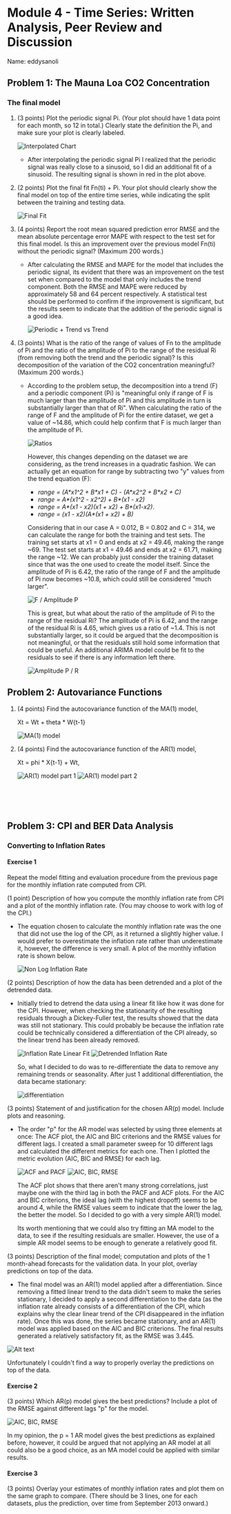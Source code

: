 # Module 4 - Time Series: Written Analysis, Peer Review and Discussion

Name: eddysanoli

## Problem 1: The Mauna Loa CO2 Concentration

### The final model

1. (3 points) Plot the periodic signal Pi. (Your plot should have 1 data point for each month, so 12 in total.) Clearly state the definition the Pi, and make sure your plot is clearly labeled.

   ![Interpolated Chart](../Images/interpolated-periodic-signal.png)

   - After interpolating the periodic signal Pi I realized that the periodic signal was really close to a sinusoid, so I did an additional fit of a sinusoid. The resulting signal is shown in red in the plot above.

2. (2 points) Plot the final fit Fn(ti) + Pi. Your plot should clearly show the final model on top of the entire time series, while indicating the split between the training and testing data.

    ![Final Fit](../Images/concentration-prediction-with-periodic-and-trend-components.png)

3. (4 points) Report the root mean squared prediction error RMSE and the mean absolute percentage error MAPE with respect to the test set for this final model. Is this an improvement over the previous model Fn(ti) without the periodic signal? (Maximum 200 words.)

    - After calculating the RMSE and MAPE for the model that includes the periodic signal, its evident that there was an improvement on the test set when compared to the model that only includes the trend component. Both the RMSE and MAPE were reduced by approximately 58 and 64 percent respectively. A statistical test should be performed to confirm if the improvement is significant, but the results seem to indicate that the addition of the periodic signal is a good idea.

        ![Periodic + Trend vs Trend](../Images/trend-and-periodic-vs-trend.PNG)

4. (3 points) What is the ratio of the range of values of Fn to the amplitude of Pi and the ratio of the amplitude of Pi to the range of the residual Ri (from removing both the trend and the periodic signal)? Is this decomposition of the variation of the CO2 concentration meaningful? (Maximum 200 words.)

    - According to the problem setup, the decomposition into a trend (F) and a periodic component (Pi) is "meaningful only if range of F is much larger than the amplitude of Pi and this amplitude in turn is substantially larger than that of Ri". When calculating the ratio of the range of F and the amplitude of Pi for the entire dataset, we get a value of ~14.86, which could help confirm that F is much larger than the amplitude of Pi.

        ![Ratios](../Images/decomposition_ratios.PNG)

        However, this changes depending on the dataset we are considering, as the trend increases in a quadratic fashion. We can actually get an equation for range by subtracting two "y" values from the trend equation (F):

        - *range = (A\*x1^2 + B\*x1 + C) - (A\*x2^2 + B\*x2 + C)*
        - *range = A\*(x1^2 - x2^2) + B\*(x1 - x2)*
        - *range = A\*(x1 - x2)(x1 + x2) + B\*(x1-x2)*.
        - *range = (x1 - x2)(A\*(x1 + x2) + B)*

        Considering that in our case A = 0.012, B = 0.802 and C = 314, we can calculate the range for both the training and test sets. The training set starts at x1 = 0 and ends at x2 = 49.46, making the range ~69. The test set starts at x1 = 49.46 and ends at x2 = 61.71, making the range ~12. We can probably just consider the training dataset since that was the one used to create the model itself. Since the amplitude of Pi is 6.42, the ratio of the range of F and the amplitude of Pi now becomes ~10.8, which could still be considered "much larger".

        ![F / Amplitude P](../Images/ratio_f_amplitude_p.png)

        This is great, but what about the ratio of the amplitude of Pi to the range of the residual Ri? The amplitude of Pi is 6.42, and the range of the residual Ri is 4.65, which gives us a ratio of ~1.4. This is not substantially larger, so it could be argued that the decomposition is not meaningful, or that the residuals still hold some information that could be useful. An additional ARIMA model could be fit to the residuals to see if there is any information left there.

        ![Amplitude P / R](../Images/amplitude_p_and_r.png)

## Problem 2: Autovariance Functions

1. (4 points) Find the autocovariance function of the MA(1) model,

    Xt = Wt + theta \* W{t-1}

    ![MA(1) model](../Images/ma1_model_autocovariance.PNG)

2. (4 points) Find the autocovariance function of the AR(1) model,

    Xt = phi \* X{t-1} + Wt,

    ![AR(1) model part 1](../Images/ar1_model_autocovariance_part1.PNG)
    ![AR(1) model part 2](../Images/ar1_model_autocovariance_part2.PNG)

<br>
<br>
<br>

## Problem 3: CPI and BER Data Analysis

### Converting to Inflation Rates

#### Exercise 1

Repeat the model fitting and evaluation procedure from the previous page for the monthly inflation rate computed from CPI.

(1 point) Description of how you compute the monthly inflation rate from CPI and a plot of the monthly inflation rate. (You may choose to work with log of the CPI.)

- The equation chosen to calculate the monthly inflation rate was the one that did not use the log of the CPI, as it returned a slightly higher value. I would prefer to overestimate the inflation rate rather than underestimate it, however, the difference is very small. A plot of the monthly inflation rate is shown below.

    ![Non Log Inflation Rate](../Images/inflation_rate_from_cpi_non_log.png)

(2 points) Description of how the data has been detrended and a plot of the detrended data.

- Initially tried to detrend the data using a linear fit like how it was done for the CPI. However, when checking the stationarity of the resulting residuals through a Dickey-Fuller test, the results showed that the data was still not stationary. This could probably be because the inflation rate could be technically considered a differentiation of the CPI already, so the linear trend has been already removed.

    ![Inflation Rate Linear Fit](../Images/inflation_rate_linear_fit.png)
    ![Detrended Inflation Rate](../Images/inflation_rate_detrended.png)

    So, what I decided to do was to re-differentiate the data to remove any remaining trends or seasonality. After just 1 additional differentiation, the data became stationary:

    ![differentiation](../Images/inflation_rate_differentiation.PNG)

(3 points) Statement of and justification for the chosen AR(p) model. Include plots and reasoning.

- The order "p" for the AR model was selected by using three elements at once: The ACF plot, the AIC and BIC criterions and the RMSE values for different lags. I created a small parameter sweep for 10 different lags and calculated the different metrics for each one. Then I plotted the metric evolution (AIC, BIC and RMSE) for each lag.

    ![ACF and PACF](../Images/inflation_rate_acf_and_pacf.png)
    ![AIC, BIC, RMSE](../Images/inflation_rate_aic_bic_and_rmse.png)

    The ACF plot shows that there aren't many strong correlations, just maybe one with the third lag in both the PACF and ACF plots. For the AIC and BIC criterions, the ideal lag (with the highest dropoff) seems to be around 4, while the RMSE values seem to indicate that the lower the lag, the better the model. So I decided to go with a very simple AR(1) model.

    Its worth mentioning that we could also try fitting an MA model to the data, to see if the resulting residuals are smaller. However, the use of a simple AR model seems to be enough to generate a relatively good fit.

(3 points) Description of the final model; computation and plots of the 1 month-ahead forecasts for the validation data. In your plot, overlay predictions on top of the data.

- The final model was an AR(1) model applied after a differentiation. Since removing a fitted linear trend to the data didn't seem to make the series stationary, I decided to apply a second differentiation to the data (as the inflation rate already consists of a differentiation of the CPI, which explains why the clear linear trend of the CPI disappeared in the inflation rate). Once this was done, the series became stationary, and an AR(1) model was applied based on the AIC and BIC criterions. The final results generated a relatively satisfactory fit, as the RMSE was 3.445.

![Alt text](../Images/final_model_predictions.png)

Unfortunately I couldn't find a way to properly overlay the predictions on top of the data.

#### Exercise 2

(3 points) Which AR(p) model gives the best predictions? Include a plot of the RMSE against different lags "p" for the model.

![AIC, BIC, RMSE](../Images/inflation_rate_aic_bic_and_rmse.png)

In my opinion, the p = 1 AR model gives the best predictions as explained before, however, it could be argued that not applying an AR model at all could also be a good choice, as an MA model could be applied with similar results.

#### Exercise 3

(3 points) Overlay your estimates of monthly inflation rates and plot them on the same graph to compare. (There should be 3 lines, one for each datasets, plus the prediction, over time from September 2013 onward.)
